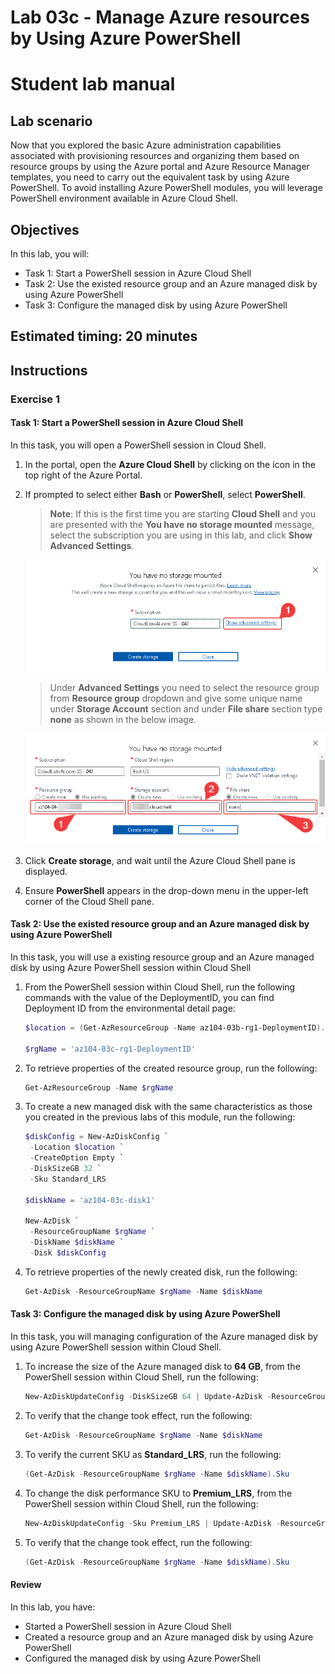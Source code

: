 # Lab 03c - Manage Azure resources by Using Azure PowerShell
# Student lab manual

## Lab scenario

Now that you explored the basic Azure administration capabilities associated with provisioning resources and organizing them based on resource groups by using the Azure portal and Azure Resource Manager templates, you need to carry out the equivalent task by using Azure PowerShell. To avoid installing Azure PowerShell modules, you will leverage PowerShell environment available in Azure Cloud Shell.

## Objectives

In this lab, you will:

+ Task 1: Start a PowerShell session in Azure Cloud Shell
+ Task 2: Use the existed resource group and an Azure managed disk by using Azure PowerShell
+ Task 3: Configure the managed disk by using Azure PowerShell

## Estimated timing: 20 minutes

## Instructions
 

### Exercise 1

#### Task 1: Start a PowerShell session in Azure Cloud Shell

In this task, you will open a PowerShell session in Cloud Shell. 

1. In the portal, open the **Azure Cloud Shell** by clicking on the icon in the top right of the Azure Portal.

1. If prompted to select either **Bash** or **PowerShell**, select **PowerShell**. 

    >**Note**: If this is the first time you are starting **Cloud Shell** and you are presented with the **You have no storage mounted** message, select the subscription you are using in this lab, and click **Show Advanced Settings**. 
    
    ![image](../media/cloudhell01.png)
    
    >Under **Advanced Settings** you need to select the resource group from **Resource group** dropdown and give some unique name under **Storage Account** section and under **File share** section type **none** as shown in the below image.

    ![image](../media/cloudhell02.png)

1. Click **Create storage**, and wait until the Azure Cloud Shell pane is displayed. 

1. Ensure **PowerShell** appears in the drop-down menu in the upper-left corner of the Cloud Shell pane.

#### Task 2: Use the existed resource group and an Azure managed disk by using Azure PowerShell

In this task, you will use a existing resource group and an Azure managed disk by using Azure PowerShell session within Cloud Shell

1. From the PowerShell session within Cloud Shell, run the following commands with the value of the DeploymentID, you can find Deployment ID from the environmental detail page:

   ```powershell
   $location = (Get-AzResourceGroup -Name az104-03b-rg1-DeploymentID).Location

   $rgName = 'az104-03c-rg1-DeploymentID'
   ```
1. To retrieve properties of the created resource group, run the following:

   ```powershell
   Get-AzResourceGroup -Name $rgName
   ```
1. To create a new managed disk with the same characteristics as those you created in the previous labs of this module, run the following:

   ```powershell
   $diskConfig = New-AzDiskConfig `
    -Location $location `
    -CreateOption Empty `
    -DiskSizeGB 32 `
    -Sku Standard_LRS

   $diskName = 'az104-03c-disk1'

   New-AzDisk `
    -ResourceGroupName $rgName `
    -DiskName $diskName `
    -Disk $diskConfig
   ```

1. To retrieve properties of the newly created disk, run the following:

   ```powershell
   Get-AzDisk -ResourceGroupName $rgName -Name $diskName
   ```

#### Task 3: Configure the managed disk by using Azure PowerShell

In this task, you will managing configuration of the Azure managed disk by using Azure PowerShell session within Cloud Shell. 

1. To increase the size of the Azure managed disk to **64 GB**, from the PowerShell session within Cloud Shell, run the following:

   ```powershell
   New-AzDiskUpdateConfig -DiskSizeGB 64 | Update-AzDisk -ResourceGroupName $rgName -DiskName $diskName
   ```

1. To verify that the change took effect, run the following:

   ```powershell
   Get-AzDisk -ResourceGroupName $rgName -Name $diskName
   ```

1. To verify the current SKU as **Standard_LRS**, run the following:

   ```powershell
   (Get-AzDisk -ResourceGroupName $rgName -Name $diskName).Sku
   ```

1. To change the disk performance SKU to **Premium_LRS**, from the PowerShell session within Cloud Shell, run the following:

   ```powershell
   New-AzDiskUpdateConfig -Sku Premium_LRS | Update-AzDisk -ResourceGroupName $rgName -DiskName $diskName
   ```

1. To verify that the change took effect, run the following:

   ```powershell
   (Get-AzDisk -ResourceGroupName $rgName -Name $diskName).Sku
   ```

#### Review

In this lab, you have:

- Started a PowerShell session in Azure Cloud Shell
- Created a resource group and an Azure managed disk by using Azure PowerShell
- Configured the managed disk by using Azure PowerShell
